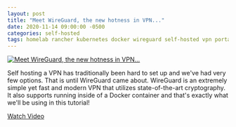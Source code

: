 ```yaml
---
layout: post
title: "Meet WireGuard, the new hotness in VPN..."
date: 2020-11-14 09:00:00 -0500
categories: self-hosted
tags: homelab rancher kubernetes docker wireguard self-hosted vpn portainer
---
```


[![Meet WireGuard, the new hotness in VPN...](https://img.youtube.com/vi/xlyTCuWqDOg/0.jpg)](https://www.youtube.com/watch?v=xlyTCuWqDOg "Meet WireGuard, the new hotness in VPN...")

Self hosting a VPN has traditionally been hard to set up and we've had very few options.  That is until WireGuard came about. WireGuard is an extremely simple yet fast and modern VPN that utilizes state-of-the-art cryptography.  It also supports running inside of a Docker container and that's exactly what we'll be using in this tutorial!

[Watch Video](https://www.youtube.com/watch?v=xlyTCuWqDOg)
